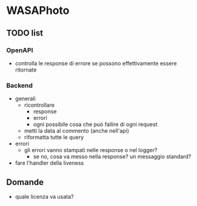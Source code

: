 # WASAPhoto

## TODO list

### OpenAPI

- controlla le response di errore se possono effettivamente essere ritornate

### Backend

- generali
  - ricontrollare
    - response
    - errori
    - ogni possibile cosa che può fallire di ogni request
  - metti la data al commento (anche nell'api)
  - riformatta tutte le query
- errori
  - gli errori vanno stampati nelle response o nel logger?
    - se no, cosa va messo nella response? un messaggio standard?
- fare l'handler della liveness

## Domande

- quale licenza va usata?
